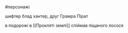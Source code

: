 #персонажі 

шифтер блад хантер, друг Грамра
Пірат

в подорожі в [[Прокляті землі]] спіймав піщаного лосося
